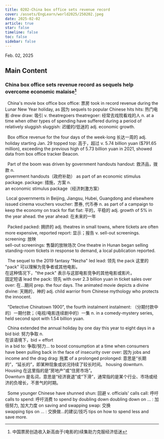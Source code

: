 ```yaml
---
title: 0202-China box office sets revenue record
cover: /assets/EngLearn/world2025/250202.jpeg
date: 2025-02-02
article: true
star: false
timeline: false
toc: false
sidebar: false
---
```

Feb. 02, 2025
<!-- more -->

## Main Content

### China box office sets revenue record as sequels help overcome economic malaise[^t1]

&nbsp; China's movie 
<span class="hover-note">
box office
<span class="hover-content">
box office: 票房
</span></span>
 took in record revenue during the Lunar New Year holiday, 
<span class="hover-note">
as
<span class="hover-content">
因为
</span></span>
 sequels to popular Chinese 
<span class="hover-note">
hits
<span class="hover-content">
hits: 热门电影
</span></span>
<span class="space"> </span>
<span class="hover-note">
 drew
<span class="hover-content">
draw: 吸引 v.
</span></span>
<span class="space"> </span>
<span class="hover-note">
 theatregoers
<span class="hover-content">
theatregoer: 经常去戏院看戏的人 n.
</span></span>
 at a time when other types of spending have suffered during a period of relatively 
<span class="hover-note">
sluggish
<span class="hover-content">
sluggish: 迟缓的/低迷的 adj.
</span></span>
 economic growth.


&nbsp; Box office revenue for the four days of the 
<span class="hover-note">
week-long
<span class="hover-content">
长达一周的 adj.
</span></span>
 holiday starting Jan. 29 
<span class="hover-note">
topped
<span class="hover-content">
top: 高于，超过 v.
</span></span>
 5.74 billion yuan ($791.65 million), exceeding the previous high of 5.73 billion yuan in 2021, showed data from box office tracker Beacon.

&nbsp; Part of the boom was driven by government 
<span class="hover-note">
handouts
<span class="hover-content">
handout: 救济品，拨款 n. <br>
government handouts（政府补助）
</span></span>
 as part of an economic stimulus 
<span class="hover-note">
package.
<span class="hover-content">
package: 措施，方案 n. <br>
an economic stimulus package（经济刺激方案）
</span></span>

&nbsp;Local governments in Beijing, Jiangsu, Hubei, Guangdong and elsewhere issued cinema 
<span class="hover-note">
vouchers
<span class="hover-content">
voucher: 票券, 代币券 n.
</span></span>
 as part of a campaign to keep the economy on track for 
<span class="hover-note">
flat
<span class="hover-content">
flat: 平的，平稳的 adj.
</span></span>
 growth of 5% in the year 
<span class="hover-note">
ahead.
<span class="hover-content">
the year ahead: 在未来的一年
</span></span>


&nbsp; <span class="space"> </span>
<span class="hover-note">
Packed
<span class="hover-content">
packed: 拥挤的 adj.
</span></span>
 theatres in small towns, where tickets are often more expensive, 
<span class="hover-note">
reported
<span class="hover-content">
report: 显示；报告 v.
</span></span>
 sell-out 
<span class="hover-note">
screenings.
<span class="hover-content">
screening: 放映 <br>
sell-out screenings: 售罄的放映场次
</span></span>
 One theatre in Hunan began selling standing-room tickets in response to demand, a local publication reported.


&nbsp; The sequel to the 2019 fantasy "Nezha" 
<span class="hover-note">
led
<span class="hover-content">
lead: 领先
</span></span>
 the 
<span class="hover-note">
pack
<span class="hover-content">
这里的 "pack" 可以理解为竞争者或其他电影。<br>
在这种情况下，"the pack" 表示与这部电影竞争的其他电影或影片。<br>
固定短语 lead the pack: 领先
</span></span>
 with over 2.3 billion yuan in ticket sales 
<span class="hover-note">
over
<span class="hover-content">
over: 在...期间 prep.
</span></span>
 the four days. The animated movie depicts a 
<span class="hover-note">
divine
<span class="hover-content">
divine: 天赐的，神的 adj.
</span></span>
 child warrior from Chinese mythology who protects the innocent.

&nbsp; "Detective Chinatown 1900", the fourth 
<span class="hover-note">
instalment
<span class="hover-content">
instalment: （分期付款中的）一期付款；（电视/电影连续剧中的）一集 n.
</span></span>
 in a comedy-mystery series, held second spot with 1.54 billion yuan.

 &nbsp; China extended the annual holiday by one day this year to eight days in a 
<span class="hover-note">
bid
<span class="hover-content">
bid: 努力争取 n. <br>
在该语境下，bid = effort <br>
in a bid to: 争取/努力...
</span></span>
 to boost consumption at a time when consumers have been pulling back in the face of insecurity 
<span class="hover-note">
over
<span class="hover-content">
over: 因为
</span></span>
 jobs and income and the 
<span class="hover-note">
drag
<span class="hover-content">
drag: 拖累
</span></span>
 of a 
<span class="hover-note">
prolonged
<span class="hover-content">
prolonged: 意思是“长期的”，“延长的”，即某种现象或状况持续了较长时间。
</span></span>
 housing 
<span class="hover-note">
downturn.
<span class="hover-content">
Housing 在这里指的是“房地产”或“住房市场”。<br>
Downturn 是名词，意思是“经济衰退”或“下滑”，通常指的是某个行业、市场或经济的负增长，不景气的时期。
</span></span>

&nbsp; Some younger Chinese have 
<span class="hover-note">
shunned
<span class="hover-content">
shun: 回避 v.
</span></span>
 officials' 
<span class="hover-note">
calls
<span class="hover-content">
call: 呼吁 <br>
calls to spend: 呼吁消费
</span></span>
 to spend by 
<span class="hover-note">
doubling down
<span class="hover-content">
doubling down on ... : 加倍努力, 加大力度
</span></span>
 on saving and 
<span class="hover-note">
swapping
<span class="hover-content">
swap: 交换 <br>
swapping tips on ... : 交换做...的建议/技巧
</span></span>
 tips on how to spend less and save more.

[^t1]: 中国票房创造收入新高由于(电影的)续集助力克服经济低迷